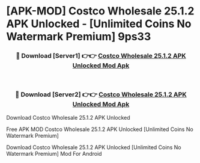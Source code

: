 # [APK-MOD] Costco Wholesale 25.1.2 APK Unlocked - [Unlimited Coins No Watermark Premium] 9ps33



<div align="center">
<h3>🔴 Download [Server1] 👉👉 <a href="https://momento.my/?title=Costco_Wholesale_25.1.2_APK_Unlocked">Costco Wholesale 25.1.2 APK Unlocked Mod Apk</a></h3><br>

<h3>🔴 Download [Server2] 👉👉 <a href="https://momento.my/?title=Costco_Wholesale_25.1.2_APK_Unlocked">Costco Wholesale 25.1.2 APK Unlocked Mod Apk</a></h3>
</div>



Download Costco Wholesale 25.1.2 APK Unlocked 

Free APK MOD Costco Wholesale 25.1.2 APK Unlocked [Unlimited Coins No Watermark Premium]

Download Costco Wholesale 25.1.2 APK Unlocked [Unlimited Coins No Watermark Premium] Mod For Android
